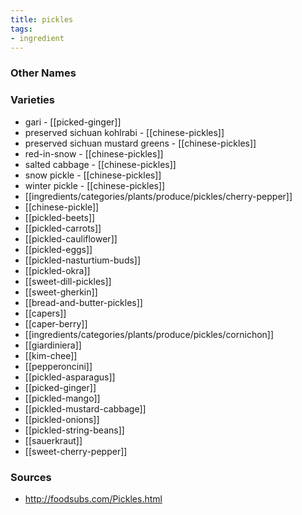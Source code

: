 ```yaml
---
title: pickles
tags:
- ingredient
---
```



### Other Names


### Varieties

* gari - [[picked-ginger]]
* preserved sichuan kohlrabi - [[chinese-pickles]]
* preserved sichuan mustard greens - [[chinese-pickles]]
* red-in-snow - [[chinese-pickles]]
* salted cabbage - [[chinese-pickles]]
* snow pickle - [[chinese-pickles]]
* winter pickle - [[chinese-pickles]]
* [[ingredients/categories/plants/produce/pickles/cherry-pepper]]
* [[chinese-pickle]]
* [[pickled-beets]]
* [[pickled-carrots]]
* [[pickled-cauliflower]]
* [[pickled-eggs]]
* [[pickled-nasturtium-buds]]
* [[pickled-okra]]
* [[sweet-dill-pickles]]
* [[sweet-gherkin]]
* [[bread-and-butter-pickles]]
* [[capers]]
* [[caper-berry]]
* [[ingredients/categories/plants/produce/pickles/cornichon]]
* [[giardiniera]]
* [[kim-chee]]
* [[pepperoncini]]
* [[pickled-asparagus]]
* [[picked-ginger]]
* [[pickled-mango]]
* [[pickled-mustard-cabbage]]
* [[pickled-onions]]
* [[pickled-string-beans]]
* [[sauerkraut]]
* [[sweet-cherry-pepper]]

### Sources
* http://foodsubs.com/Pickles.html
